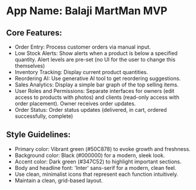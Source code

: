 # **App Name**: Balaji MartMan MVP

## Core Features:

- Order Entry: Process customer orders via manual input.
- Low Stock Alerts: Show alerts when a product is below a specified quantity. Alert levels are pre-set (no UI for the user to change this themselves)
- Inventory Tracking: Display current product quantities.
- Reordering AI: Use generative AI tool to get reordering suggestions.
- Sales Analytics: Display a simple bar graph of the top selling items.
- User Roles and Permissions: Separate interfaces for owners (edit access to products with photos) and clients (read-only access with order placement). Owner receives order updates.
- Order Status: Order status updates (delivered, in cart, ordered successfully, complete)

## Style Guidelines:

- Primary color: Vibrant green (#50C878) to evoke growth and freshness.
- Background color: Black (#000000) for a modern, sleek look.
- Accent color: Dark green (#347C52) to highlight important sections.
- Body and headline font: 'Inter' sans-serif for a modern, clean feel.
- Use clean, minimalist icons that represent each function intuitively.
- Maintain a clean, grid-based layout.
